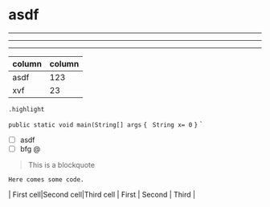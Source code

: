 # asdf


* * *

- - -

_ _ _
| column | column |
|--------|--------|
|asdf        |    123    |
|xvf        |    23    |

``.highlight``

`public static void main(String[] args`
`{`
` String x= 0`
`}`
`

- [ ] asdf
- [ ] bfg
@[](a123)

> This is a blockquote

~~~~~~~~
Here comes some code.
~~~~~~~~

| First cell|Second cell|Third cell
| First | Second | Third |
